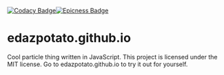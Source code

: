 [![Codacy Badge](https://api.codacy.com/project/badge/Grade/e9d6f257fadf43bd884b4435e2480ad8)](https://www.codacy.com/manual/edazpotato/edazpotato.github.io?utm_source=github.com&amp;utm_medium=referral&amp;utm_content=edazpotato/edazpotato.github.io&amp;utm_campaign=Badge_Grade)[![Epicness Badge](https://img.shields.io/badge/epic%3F-yes-brightgreen?logo=Coursera)](http://iamawesome.com/)
# edazpotato.github.io #
Cool particle thing written in JavaScript. This project is licensed under the MIT license. Go to edazpotato.github.io to try it out for yourself.
